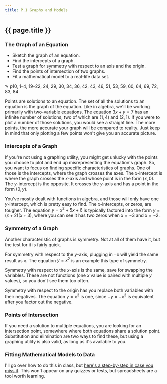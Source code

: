 ```yaml
---
title: P.1 Graphs and Models
---
```


## {{ page.title }}

### The Graph of an Equation

- Sketch the graph of an equation.
- Find the intercepts of a graph.
- Test a graph for symmetry with respect to an axis and the origin.
- Find the points of intersection of two graphs.
- Fit a mathematical model to a real-life data set.

✎ p10, 1–4, 19–22, 24, 29, 30, 34, 36, 42, 43, 46, 51, 53, 59, 60, 64, 69, 72, 83, 84

Points are solutions to an equation. The set of all the solutions to an equation is the graph of the equation. Like in algebra, we'll be working primarily with two-variable equations. The equation $3x+y=7$ has an infinite number of solutions, two of which are $(1,4)$ and $(2,1)$. If you were to plot a number of those solutions, you would see a straight line. The more points, the more accurate your graph will be compared to reality. Just keep in mind that only plotting a few points won't give you an accurate picture.

### Intercepts of a Graph

If you're not using a graphing utility, you might get unlucky with the points you choose to plot and end up misrepresenting the equation's graph. So, you want to focus on finding specific characteristics of graphs. One of those is the intercepts, where the graph crosses the axes. The $x$-intercept is where the graph crosses the $x$-axis and whose point is in the form $(x,0)$. The $y$-intercept is the opposite. It crosses the $y$-axis and has a point in the form $(0,y)$.

You've mostly dealt with functions in algebra, and those will only have one $y$-intercept, which is pretty easy to find. The $x$-intercepts, or zeros, are tougher. The equation $y = x^2 + 5x + 6$ is typically factored into the form $y=(x+2)(x+3)$, where you can see it has two zeros when $x = -3$ and $x= -2$.

### Symmetry of a Graph

Another characteristic of graphs is symmetry. Not at all of them have it, but the test for it is fairly quick.

For symmetry with respect to the $y$-axis, plugging in $-x$ will yield the same result as $x$. The equation $y=x^2$ is an example this type of symmetry.

Symmetry with respect to the $x$-axis is the same, save for swapping the variables. These are not functions (one $x$ value is paired with multiple $y$ values), so you don't see them too often.

Symmetry with respect to the origin has you replace both variables with their negatives. The equation $y=x^3$ is one, since $-y=-x^3$ is equivalent after you factor out the negative.

### Points of Intersection

If you need a solution to multiple equations, you are looking for an intersection point, somewhere where both equations share a solution point. Substitution and elimination are two ways to find these, but using a graphing utility is also valid, as long as it's available to you.

### Fitting Mathematical Models to Data

I'll go over how to do this in class, but [here's a step-by-step in case you miss it](https://sheetsformarketers.com/how-to-do-regression-in-google-sheets/). This won't appear on any quizzes or tests, but spreadsheets are a tool worth learning.
